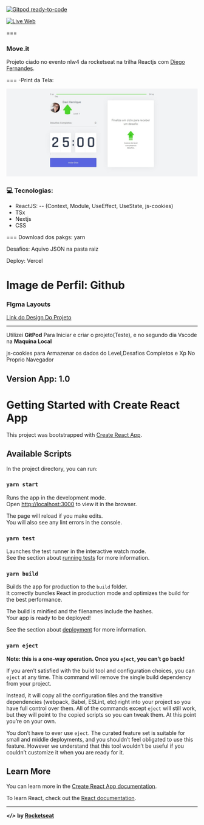 [![Gitpod ready-to-code](https://img.shields.io/badge/Gitpod-ready--to--code-blue?logo=gitpod)](https://gitpod.io/#https://github.com/davifa1/nlw4)

[![Live Web](https://previews.123rf.com/images/bestvectorstock/bestvectorstock1808/bestvectorstock180813879/107224375-server-vector-icon-isolated-on-transparent-background-server-logo-concept.jpg)](https://moveitnlw-pied.vercel.app)

===

### Move.it
   Projeto ciado no evento nlw4 da rocketseat na trilha Reactjs com [Diego Fernandes](https://github.com/diego3g).

===
-Print da Tela:

![](./.github/Capturadaweb.jpeg)

### :computer: Tecnologias:
- ReactJS:
-- (Context, Module, UseEffect, UseState, js-cookies)
- TSx
- Nextjs
- CSS

===
Download dos pakgs: yarn

Desafios: Aquivo JSON na pasta raiz

Deploy: Vercel

Image de Perfil: Github
===

### FIgma Layouts
[Link do Design Do Projeto](https://www.figma.com/file/ge20pu3ofMOKoliUyKx1Nl/Move.it-1.0/duplicate)

--- 
Utilizei **GitPod** Para Iniciar e criar o projeto(Teste), e no segundo dia Vscode na **Maquina Local**

js-cookies para Armazenar os dados do Level,Desafios Completos e Xp No Proprio Navegador

## Version App: 1.0

# Getting Started with Create React App

This project was bootstrapped with [Create React App](https://github.com/facebook/create-react-app).

## Available Scripts

In the project directory, you can run:

### `yarn start`

Runs the app in the development mode.\
Open [http://localhost:3000](http://localhost:3000) to view it in the browser.

The page will reload if you make edits.\
You will also see any lint errors in the console.

### `yarn test`

Launches the test runner in the interactive watch mode.\
See the section about [running tests](https://facebook.github.io/create-react-app/docs/running-tests) for more information.

### `yarn build`

Builds the app for production to the `build` folder.\
It correctly bundles React in production mode and optimizes the build for the best performance.

The build is minified and the filenames include the hashes.\
Your app is ready to be deployed!

See the section about [deployment](https://facebook.github.io/create-react-app/docs/deployment) for more information.

### `yarn eject`

**Note: this is a one-way operation. Once you `eject`, you can’t go back!**

If you aren’t satisfied with the build tool and configuration choices, you can `eject` at any time. This command will remove the single build dependency from your project.

Instead, it will copy all the configuration files and the transitive dependencies (webpack, Babel, ESLint, etc) right into your project so you have full control over them. All of the commands except `eject` will still work, but they will point to the copied scripts so you can tweak them. At this point you’re on your own.

You don’t have to ever use `eject`. The curated feature set is suitable for small and middle deployments, and you shouldn’t feel obligated to use this feature. However we understand that this tool wouldn’t be useful if you couldn’t customize it when you are ready for it.

## Learn More

You can learn more in the [Create React App documentation](https://facebook.github.io/create-react-app/docs/getting-started).

To learn React, check out the [React documentation](https://reactjs.org/).

---
***</>*** **by [Rocketseat](https://github.com/rocketseat-education)**
